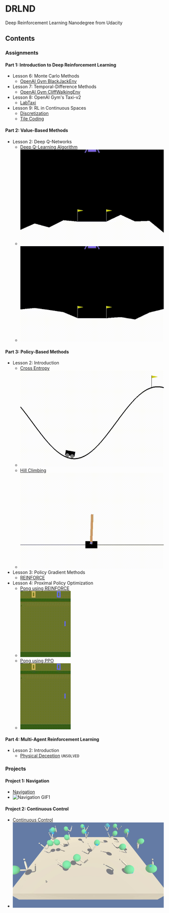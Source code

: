 # DRLND
Deep Reinforcement Learning Nanodegree from Udacity

## Contents
### Assignments
#### Part 1: Introduction to Deep Reinforcement Learning
 - Lesson 6: Monte Carlo Methods
    - [OpenAI Gym BlackJackEnv](./assignments/P1-Intro/L6-Monte-Carlo/Monte_Carlo.ipynb)
 - Lesson 7: Temporal-Difference Methods
    - [OpenAI Gym CliffWalkingEnv](./assignments/P1-Intro/L7-Temporal-Difference/Temporal_Difference.ipynb)
 - Lesson 8: OpenAI Gym's Taxi-v2
    - [LabTaxi](./assignments/P1-Intro/L8-Lab-Taxi/lab-taxi.ipynb)
 - Lesson 9: RL in Continuous Spaces
    - [Discretization](./assignments/P1-Intro/L9-RL-in-Continuous-Spaces/Discretization/Discretization.ipynb)
    - [Tile Coding](./assignments/P1-Intro/L9-RL-in-Continuous-Spaces/Tile-Coding/Tile_Coding.ipynb)

#### Part 2: Value-Based Methods
 - Lesson 2: Deep Q-Networks
    - [Deep Q-Learning Algorithm](./assignments/P2-Value-Based-Methods/L2-Deep-Q-Networks/exercise/Deep_Q_Network.ipynb)
    - ![Deep Q-Learning Algorithm GIF1](./assignments/P2-Value-Based-Methods/L2-Deep-Q-Networks/exercise/gifs/001.gif)
    - ![Deep Q-Learning Algorithm GIF2](./assignments/P2-Value-Based-Methods/L2-Deep-Q-Networks/exercise/gifs/002.gif)

#### Part 3: Policy-Based Methods
 - Lesson 2: Introduction
    - [Cross Entropy](./assignments/P3-Policy-Based-Methods/L2-Intro-to-Policy-Based-Methods/cross-entropy/CEM.ipynb)
    - ![Cross Entropy GIF1](./assignments/P3-Policy-Based-Methods/L2-Intro-to-Policy-Based-Methods/cross-entropy/gifs/001.gif)
    - [Hill Climbing](./assignments/P3-Policy-Based-Methods/L2-Intro-to-Policy-Based-Methods/hill-climbing/Hill_Climbing.ipynb)
    - ![Hill Climbing GIF1](./assignments/P3-Policy-Based-Methods/L2-Intro-to-Policy-Based-Methods/hill-climbing/gifs/001.gif)
 - Lesson 3: Policy Gradient Methods
    - [REINFORCE](./assignments/P3-Policy-Based-Methods/L3-Policy-Gradient-Methods/reinforce/REINFORCE.ipynb)
 - Lesson 4: Proximal Policy Optimization
    - [Pong using REINFORCE](./assignments/P3-Policy-Based-Methods/L4-Proximal-Policy-Optimization/pong-REINFORCE.ipynb)
    - ![Pong using REINFORCE GIF1](./assignments/P3-Policy-Based-Methods/L4-Proximal-Policy-Optimization/gifs-REINFORCE/001.gif)
    - [Pong using PPO](./assignments/P3-Policy-Based-Methods/L4-Proximal-Policy-Optimization/pong-PPO.ipynb)
    - ![Pong using PPO GIF1](./assignments/P3-Policy-Based-Methods/L4-Proximal-Policy-Optimization/gifs-PPO/001.gif)

#### Part 4: Multi-Agent Reinforcement Learning
 - Lesson 2: Introduction
    - [Physical Deception](./assignments/P4-Multi-Agent-Reinforcement-Learning/L2-Introduction-to-Multi-Agent-RL/physical-deception/physical-deception.ipynb) `UNSOLVED`

### Projects
#### Project 1: Navigation
 - [Navigation](./p1_navigation/Navigation.ipynb)
 - ![Navigation GIF1](./p1_navigation/results/gif/01.gif)
 
#### Project 2: Continuous Control
 - [Continuous Control](./p2_continuous-control/Continuous_Control.ipynb)
 - ![Continuous Control GIF1](./p2_continuous-control/results/gif/01.gif)
